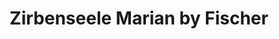 ---
title: "Zirbenseele Marian by Fischer"
url: /coburg/zirbenseele-marian-by-fischer/
shop: Raumausstattung
---